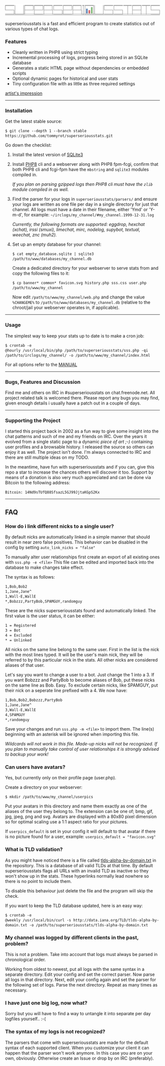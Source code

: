 ![superseriousstats](banner.svg)

superseriousstats is a fast and efficient program to create statistics out of various types of chat logs.

### Features

* Cleanly written in PHP8 using strict typing
* Incremental processing of logs, progress being stored in an SQLite database
* Generates a static HTML page without dependencies or embedded scripts
* Optional dynamic pages for historical and user stats
* Tiny configuration file with as little as three required settings

[artist's impression](/.github/example.png)

---
### Installation

Get the latest stable source:

```
$ git clone --depth 1 --branch stable https://github.com/tommyrot/superseriousstats.git
```

Go down the checklist:

1. Install the latest version of [SQLite3](https://www.sqlite.org)
2. Install [PHP8](https://www.php.net) cli and a webserver along with PHP8 fpm-fcgi, confirm that both PHP8 cli and fcgi-fpm have the `mbstring` and `sqlite3` modules compiled in.

    *If you plan on parsing gzipped logs then PHP8 cli must have the `zlib` module compiled in as well.*
3. Find the parser for your logs in `superseriousstats/parsers/` and ensure your logs are written as one file per day in a single directory for just that channel. All logs must have a date in their filename, either 'Ymd' or 'Y-m-d', for example: `~/irclogs/my_channel/#my_channel.1999-12-31.log`

    *Currently, the following formats are supported: eggdrop, hexchat (xchat), irssi (smuxi), limechat, mirc, nodelog, supybot, textual, weechat, znc (muh2).*
4. Set up an empty database for your channel:
    ```
    $ cat empty_database.sqlite | sqlite3 /path/to/www/databases/my_channel.db
    ```
    Create a dedicated directory for your webserver to serve stats from and copy the following files to it:
    ```
    $ cp banner* common* favicon.svg history.php sss.css user.php /path/to/www/my_channel
    ```
    Now edit `/path/to/www/my_channel/web.php` and change the value `%CHANGEME%` to `/path/to/www/databases/my_channel.db` (relative to the chroot/jail your webserver operates in, if applicable).

---
### Usage

The simplest way to keep your stats up to date is to make a cron job:
```
$ crontab -e
@hourly /usr/local/bin/php /path/to/superseriousstats/sss.php -qi /path/to/irclogs/my_channel/ -o /path/to/www/my_channel/index.html
```
For all options refer to the [MANUAL](https://raw.githubusercontent.com/tommyrot/superseriousstats/master/MANUAL)

---
### Bugs, Features and Discussion

Find me and others on IRC in #superseriousstats on chat.freenode.net. All project related talk is welcomed there. Please report any bugs you may find, given enough details i usually have a patch out in a couple of days.

---
### Supporting the Project

I started this project back in 2002 as a fun way to give some insight into the chat patterns and such of me and my friends on IRC. Over the years it evolved from a single static page to a dynamic *piece of art ;-)* containing user profiles and a browsable history. I released the source so others can enjoy it as well. The project isn't done. I'm always connected to IRC and there are still multiple ideas on my TODO.

In the meantime, have fun with superseriousstats and if you can, give this repo a star to increase the chances others will discover it too. Support by means of a donation is also very much appreciated and can be done via Bitcoin to the following address:

```
Bitcoin: 14Nd9sTUfQ88SfsazL5GJ99JjtaKGpS2Kx
```

---
## FAQ

### How do i link different nicks to a single user?

By default nicks are automatically linked in a simple manner that should result in near zero false positives. This behavior can be disabled in the config by setting `auto_link_nicks = "false"`

To manually alter user relationships first create an export of all existing ones with `sss.php -e <file>` This file can be edited and imported back into the database to make changes take effect.

The syntax is as follows:

    1,Bob,Bob2
    1,Jane,Jane^
    1,Wall-E,WallE
    *,Bobzzz,PartyBob,SPAMGUY,randomguy

These are the nicks superseriousstats found and automatically linked. The first value is the user status, it can be either:

    1 = Registered
    3 = Bot
    4 = Excluded
    * = Unlinked

All nicks on the same line belong to the same user. First in the list is the nick with the most lines typed. It will be the user's main nick, they will be referred to by this particular nick in the stats. All other nicks are considered aliases of that user.

Let's say you want to change a user to a bot. Just change the 1 into a 3. If you want Bobzzz and PartyBob to become aliases of Bob, put these nicks on the same line as Bob. Easy. To exclude certain nicks, like SPAMGUY, put their nick on a seperate line prefixed with a 4. We now have:

    1,Bob,Bob2,Bobzzz,PartyBob
    1,Jane,Jane^
    3,Wall-E,WallE
    4,SPAMGUY
    *,randomguy

Save your changes and run `sss.php -m <file>` to import them. The line(s) beginning with an asterisk will be ignored when importing this file.

*Wildcards will not work in this file. Made-up nicks will not be recognized. If you plan to manually take control of user relationships it is strongly advised to backup your work!*

### Can users have avatars?

Yes, but currently only on their profile page (user.php).

Create a directory on your webserver:

```
$ mkdir /path/to/www/my_channel/userpics
```

Put your avatars in this directory and name them exactly as one of the aliases of the user they belong to. The extension can be one of; bmp, gif, jpg, jpeg, png and svg. Avatars are displayed with a 80x80 pixel dimension so for optimal scaling use a 1:1 aspect ratio for your pictures.

If `userpics_default` is set in your config it will default to that avatar if there is no picture found for a user, example: `userpics_default = "favicon.svg"`

### What is TLD validation?

As you might have noticed there is a file called [tlds-alpha-by-domain.txt](https://raw.githubusercontent.com/tommyrot/superseriousstats/master/tlds-alpha-by-domain.txt) in the repository. This is a database of all valid TLDs at that time. By default superseriousstats flags all URLs with an invalid TLD as inactive so they won't show up in the stats. These hyperlinks normally lead nowhere so there is no point to include them.

To disable this behaviour just delete the file and the program will skip the check.

If you want to keep the TLD database updated, here is an easy way:

```
$ crontab -e
@weekly /usr/local/bin/curl -s http://data.iana.org/TLD/tlds-alpha-by-domain.txt -o /path/to/superseriousstats/tlds-alpha-by-domain.txt
```

### My channel was logged by different clients in the past, problem?

This is not a problem. Take into account that logs must always be parsed in chronological order.

Working from oldest to newest, put all logs with the same syntax in a separate directory. Edit your config and set the correct parser. Now parse all logs in that directory. Next, edit your config again and set the parser for the following set of logs. Parse the next directory. Repeat as many times as necessary.

### I have just one big log, now what?

Sorry but you will have to find a way to untangle it into separate per day logfiles yourself.. :-(

### The syntax of my logs is not recognized?

The parsers that come with superseriousstats are made for the default syntax of each supported client. When you customize your client it can happen that the parser won't work anymore. In this case you are on your own, obviously. Otherwise create an Issue or drop by on IRC (preferably).
